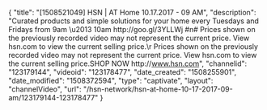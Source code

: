 {
    "title": "[1508521049] HSN | AT Home 10.17.2017 - 09 AM",
    "description": "Curated products and simple solutions for your home every Tuesdays and Fridays from 9am \u2013 10am  http:\/\/goo.gl\/3YLLWj  #n# Prices shown on the previously recorded video may not represent the current price. View hsn.com to view the current selling price.\r Prices shown on the previously recorded video may not represent the current price.  View hsn.com to view the current selling price.SHOP NOW http:\/\/www.hsn.com",
    "channelid": "123179144",
    "videoid": "123178477",
    "date_created": "1508255901",
    "date_modified": "1508372594",
    "type": "captivate",
    "layout": "channelVideo",
    "url": "\/hsn-network\/hsn-at-home-10-17-2017-09-am\/123179144-123178477"
}